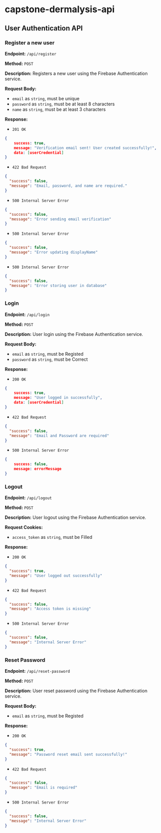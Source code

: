 # capstone-dermalysis-api

## User Authentication API

### Register a new user

**Endpoint:** `/api/register`

**Method:** `POST`

**Description:** Registers a new user using the Firebase Authentication service.

**Request Body:**

- `email` as `string`, must be unique
- `password` as `string`, must be at least 8 characters
- `name` as `string`, must be at least 3 characters

**Response:**

- `201 OK`

```json
{
    success: true,
    message: "Verification email sent! User created successfully!",
    data: [userCredential]
}
```

- `422 Bad Request`

```json
{
  "success": false,
  "message": "Email, password, and name are required."
}
```

- `500 Internal Server Error`

```json
{
  "success": false,
  "message": "Error sending email verification"
}
```

- `500 Internal Server Error`

```json
{
  "success": false,
  "message": "Error updating displayName"
}
```

- `500 Internal Server Error`

```json
{
  "success": false,
  "message": "Error storing user in database"
}
```

### Login

**Endpoint:** `/api/login`

**Method:** `POST`

**Description:** User login using the Firebase Authentication service.

**Request Body:**

- `email` as `string`, must be Registed
- `password` as `string`, must be Correct

**Response:**

- `200 OK`

```json
{
    success: true,
    message: "User logged in successfully",
    data: [userCredential]
}
```

- `422 Bad Request`

```json
{
  "success": false,
  "message": "Email and Password are required"
}
```

- `500 Internal Server Error`

```json
{
    success: false,
    message: errorMessage
}
```

### Logout

**Endpoint:** `/api/logout`

**Method:** `POST`

**Description:** User logout using the Firebase Authentication service.

**Request Cookies:**

- `access_token` as `string`, must be Filled

**Response:**

- `200 OK`

```json
{
  "success": true,
  "message": "User logged out successfully"
}
```

- `422 Bad Request`

```json
{
  "success": false,
  "message": "Access token is missing"
}
```

- `500 Internal Server Error`

```json
{
  "success": false,
  "message": "Internal Server Error"
}
```

### Reset Password

**Endpoint:** `/api/reset-password`

**Method:** `POST`

**Description:** User reset password using the Firebase Authentication service.

**Request Body:**

- `email` as `string`, must be Registed

**Response:**

- `200 OK`

```json
{
  "success": true,
  "message": "Password reset email sent successfully!"
}
```

- `422 Bad Request`

```json
{
  "success": false,
  "message": "Email is required"
}
```

- `500 Internal Server Error`

```json
{
  "success": false,
  "message": "Internal Server Error"
}
```
